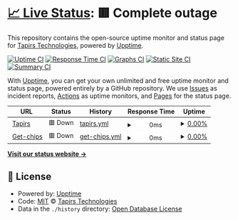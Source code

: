 # [📈 Live Status](https://tapirs.github.io/uptime): <!--live status--> **🟥 Complete outage**

This repository contains the open-source uptime monitor and status page for [Tapirs Technologies](https://tapirs.co.uk), powered by [Upptime](https://github.com/upptime/upptime).

[![Uptime CI](https://github.com/koj-co/upptime/workflows/Uptime%20CI/badge.svg)](https://github.com/koj-co/upptime/actions?query=workflow%3A%22Uptime+CI%22)
[![Response Time CI](https://github.com/koj-co/upptime/workflows/Response%20Time%20CI/badge.svg)](https://github.com/koj-co/upptime/actions?query=workflow%3A%22Response+Time+CI%22)
[![Graphs CI](https://github.com/koj-co/upptime/workflows/Graphs%20CI/badge.svg)](https://github.com/koj-co/upptime/actions?query=workflow%3A%22Graphs+CI%22)
[![Static Site CI](https://github.com/koj-co/upptime/workflows/Static%20Site%20CI/badge.svg)](https://github.com/koj-co/upptime/actions?query=workflow%3A%22Static+Site+CI%22)
[![Summary CI](https://github.com/koj-co/upptime/workflows/Summary%20CI/badge.svg)](https://github.com/koj-co/upptime/actions?query=workflow%3A%22Summary+CI%22)

With [Upptime](https://upptime.js.org), you can get your own unlimited and free uptime monitor and status page, powered entirely by a GitHub repository. We use [Issues](https://github.com/tapirs/upptime/issues) as incident reports, [Actions](https://github.com/tapirs/upptime/actions) as uptime monitors, and [Pages](https://tapirs.github.io/upptime) for the status page.

<!--start: status pages-->
<!-- This summary is generated by Upptime (https://github.com/upptime/upptime) -->
<!-- Do not edit this manually, your changes will be overwritten -->
<!-- prettier-ignore -->
| URL | Status | History | Response Time | Uptime |
| --- | ------ | ------- | ------------- | ------ |
| <img alt="" src="https://icons.duckduckgo.com/ip3/www.tapirs.co.uk.ico" height="13"> [Tapirs](https://www.tapirs.co.uk) | 🟥 Down | [tapirs.yml](https://github.com/tapirs/uptime/commits/HEAD/history/tapirs.yml) | <details><summary><img alt="Response time graph" src="./graphs/tapirs/response-time-week.png" height="20"> 0ms</summary><br><a href="https://uptime.tapirs.co.uk/history/tapirs"><img alt="Response time 518" src="https://img.shields.io/endpoint?url=https%3A%2F%2Fraw.githubusercontent.com%2Ftapirs%2Fuptime%2FHEAD%2Fapi%2Ftapirs%2Fresponse-time.json"></a><br><a href="https://uptime.tapirs.co.uk/history/tapirs"><img alt="24-hour response time 0" src="https://img.shields.io/endpoint?url=https%3A%2F%2Fraw.githubusercontent.com%2Ftapirs%2Fuptime%2FHEAD%2Fapi%2Ftapirs%2Fresponse-time-day.json"></a><br><a href="https://uptime.tapirs.co.uk/history/tapirs"><img alt="7-day response time 0" src="https://img.shields.io/endpoint?url=https%3A%2F%2Fraw.githubusercontent.com%2Ftapirs%2Fuptime%2FHEAD%2Fapi%2Ftapirs%2Fresponse-time-week.json"></a><br><a href="https://uptime.tapirs.co.uk/history/tapirs"><img alt="30-day response time 0" src="https://img.shields.io/endpoint?url=https%3A%2F%2Fraw.githubusercontent.com%2Ftapirs%2Fuptime%2FHEAD%2Fapi%2Ftapirs%2Fresponse-time-month.json"></a><br><a href="https://uptime.tapirs.co.uk/history/tapirs"><img alt="1-year response time 0" src="https://img.shields.io/endpoint?url=https%3A%2F%2Fraw.githubusercontent.com%2Ftapirs%2Fuptime%2FHEAD%2Fapi%2Ftapirs%2Fresponse-time-year.json"></a></details> | <details><summary><a href="https://uptime.tapirs.co.uk/history/tapirs">0.00%</a></summary><a href="https://uptime.tapirs.co.uk/history/tapirs"><img alt="All-time uptime 65.73%" src="https://img.shields.io/endpoint?url=https%3A%2F%2Fraw.githubusercontent.com%2Ftapirs%2Fuptime%2FHEAD%2Fapi%2Ftapirs%2Fuptime.json"></a><br><a href="https://uptime.tapirs.co.uk/history/tapirs"><img alt="24-hour uptime 0.00%" src="https://img.shields.io/endpoint?url=https%3A%2F%2Fraw.githubusercontent.com%2Ftapirs%2Fuptime%2FHEAD%2Fapi%2Ftapirs%2Fuptime-day.json"></a><br><a href="https://uptime.tapirs.co.uk/history/tapirs"><img alt="7-day uptime 0.00%" src="https://img.shields.io/endpoint?url=https%3A%2F%2Fraw.githubusercontent.com%2Ftapirs%2Fuptime%2FHEAD%2Fapi%2Ftapirs%2Fuptime-week.json"></a><br><a href="https://uptime.tapirs.co.uk/history/tapirs"><img alt="30-day uptime 1.38%" src="https://img.shields.io/endpoint?url=https%3A%2F%2Fraw.githubusercontent.com%2Ftapirs%2Fuptime%2FHEAD%2Fapi%2Ftapirs%2Fuptime-month.json"></a><br><a href="https://uptime.tapirs.co.uk/history/tapirs"><img alt="1-year uptime 0.00%" src="https://img.shields.io/endpoint?url=https%3A%2F%2Fraw.githubusercontent.com%2Ftapirs%2Fuptime%2FHEAD%2Fapi%2Ftapirs%2Fuptime-year.json"></a></details>
| <img alt="" src="https://icons.duckduckgo.com/ip3/www.get-chips.co.uk.ico" height="13"> [Get-chips](https://www.get-chips.co.uk) | 🟥 Down | [get-chips.yml](https://github.com/tapirs/uptime/commits/HEAD/history/get-chips.yml) | <details><summary><img alt="Response time graph" src="./graphs/get-chips/response-time-week.png" height="20"> 0ms</summary><br><a href="https://uptime.tapirs.co.uk/history/get-chips"><img alt="Response time 515" src="https://img.shields.io/endpoint?url=https%3A%2F%2Fraw.githubusercontent.com%2Ftapirs%2Fuptime%2FHEAD%2Fapi%2Fget-chips%2Fresponse-time.json"></a><br><a href="https://uptime.tapirs.co.uk/history/get-chips"><img alt="24-hour response time 0" src="https://img.shields.io/endpoint?url=https%3A%2F%2Fraw.githubusercontent.com%2Ftapirs%2Fuptime%2FHEAD%2Fapi%2Fget-chips%2Fresponse-time-day.json"></a><br><a href="https://uptime.tapirs.co.uk/history/get-chips"><img alt="7-day response time 0" src="https://img.shields.io/endpoint?url=https%3A%2F%2Fraw.githubusercontent.com%2Ftapirs%2Fuptime%2FHEAD%2Fapi%2Fget-chips%2Fresponse-time-week.json"></a><br><a href="https://uptime.tapirs.co.uk/history/get-chips"><img alt="30-day response time 0" src="https://img.shields.io/endpoint?url=https%3A%2F%2Fraw.githubusercontent.com%2Ftapirs%2Fuptime%2FHEAD%2Fapi%2Fget-chips%2Fresponse-time-month.json"></a><br><a href="https://uptime.tapirs.co.uk/history/get-chips"><img alt="1-year response time 0" src="https://img.shields.io/endpoint?url=https%3A%2F%2Fraw.githubusercontent.com%2Ftapirs%2Fuptime%2FHEAD%2Fapi%2Fget-chips%2Fresponse-time-year.json"></a></details> | <details><summary><a href="https://uptime.tapirs.co.uk/history/get-chips">0.00%</a></summary><a href="https://uptime.tapirs.co.uk/history/get-chips"><img alt="All-time uptime 47.20%" src="https://img.shields.io/endpoint?url=https%3A%2F%2Fraw.githubusercontent.com%2Ftapirs%2Fuptime%2FHEAD%2Fapi%2Fget-chips%2Fuptime.json"></a><br><a href="https://uptime.tapirs.co.uk/history/get-chips"><img alt="24-hour uptime 0.00%" src="https://img.shields.io/endpoint?url=https%3A%2F%2Fraw.githubusercontent.com%2Ftapirs%2Fuptime%2FHEAD%2Fapi%2Fget-chips%2Fuptime-day.json"></a><br><a href="https://uptime.tapirs.co.uk/history/get-chips"><img alt="7-day uptime 0.00%" src="https://img.shields.io/endpoint?url=https%3A%2F%2Fraw.githubusercontent.com%2Ftapirs%2Fuptime%2FHEAD%2Fapi%2Fget-chips%2Fuptime-week.json"></a><br><a href="https://uptime.tapirs.co.uk/history/get-chips"><img alt="30-day uptime 1.38%" src="https://img.shields.io/endpoint?url=https%3A%2F%2Fraw.githubusercontent.com%2Ftapirs%2Fuptime%2FHEAD%2Fapi%2Fget-chips%2Fuptime-month.json"></a><br><a href="https://uptime.tapirs.co.uk/history/get-chips"><img alt="1-year uptime 0.00%" src="https://img.shields.io/endpoint?url=https%3A%2F%2Fraw.githubusercontent.com%2Ftapirs%2Fuptime%2FHEAD%2Fapi%2Fget-chips%2Fuptime-year.json"></a></details>

<!--end: status pages-->

[**Visit our status website →**](https://tapirs.github.io/uptime)

## 📄 License

- Powered by: [Upptime](https://github.com/upptime/upptime)
- Code: [MIT](./LICENSE) © [Tapirs Technologies](https://tapirs.co.uk)
- Data in the `./history` directory: [Open Database License](https://opendatacommons.org/licenses/odbl/1-0/)

